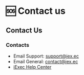 # 🆘 Contact us

## Contact Us

### Contacts

- Email Support: [support@iex.ec](mailto:support@iex.ec)
- Email General: [contact@iex.ec](mailto:contact@iex.ec)
- [iExec Help Center](https://iexecproject.atlassian.net/servicedesk/customer/portal/4)
